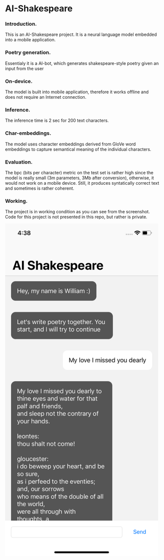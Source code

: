 # AI-Shakespeare
### Introduction. 
This is an AI-Shakespeare project. It is a neural language model embedded into a mobile application. <br/>
### Poetry generation. 
Essentialy it is a AI-bot, which generates shakespeare-style poetry given an input from the user <br/>
### On-device. 
The model is built into mobile application, therefore it works offline and does not require an Internet connection.
### Inference. 
The inference time is 2 sec for 200 text characters.
### Char-embeddings. 
The model uses character embeddings derived from GloVe word embeddings to capture semantical meaning of the individual characters.
### Evaluation. 
The bpc (bits per character) metric on the test set is rather high since the model is really small (3m parameters, 3Mb after conversion), otherwise, it would not work on a mobile device. Still, it produces syntatically correct text and sometimes is rather coherent. 
### Working. 
The project is in working condition as you can see from the screenshot. Code for this project is not presented in this repo, but rather is private.


<img src="images/ai-shakespeare.png" width="500">
